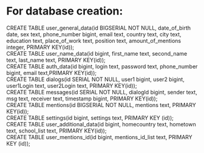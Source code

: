 <div>
<H1> For database creation: </H1>
CREATE TABLE user_general_data(id BIGSERIAL NOT NULL, date_of_birth date, sex text, phone_number bigint, email text, country text, city text, education text, place_of_work text, position text, amount_of_mentions integer, PRIMARY KEY(id));<br>
CREATE TABLE user_name_data(id bigint, first_name text, second_name text, last_name text, PRIMARY KEY(id));<br>
CREATE TABLE auth_data(id bigint, login text, password text, phone_number bigint, email text,PRIMARY KEY(id));<br>
CREATE TABLE dialogs(id SERIAL NOT NULL, user1 bigint, user2 bigint, user1Login text, user2Login text, PRIMARY KEY(id));<br>
CREATE TABLE messages(id SERIAL NOT NULL, dialogId bigint, sender text, msg text, receiver text, timestamp bigint, PRIMARY KEY(id));<br>
CREATE TABLE mentions(id BIGSERIAL NOT NULL, mentions text, PRIMARY KEY(id));<br>
CREATE TABLE settings(id bigint, settings text, PRIMARY KEY (id));<br>
CREATE TABLE user_additional_data(id bigint, homecountry text, hometown text, school_list text, PRIMARY KEY(id));<br>
CREATE TABLE user_mentions_id(id bigint, mentions_id_list text, PRIMARY KEY (id));<br>
</div>